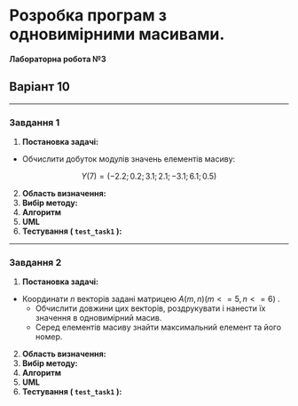 # Розробка програм з одновимірними масивами.
**Лабораторна робота №3**

## Варіант 10

---

### Завдання 1
1) **Постановка задачі:**

- Обчислити добуток модулів значень елементів масиву:

$$
Y(7) = (-2.2; 0.2; 3.1; 2.1; -3.1; 6.1; 0.5)
$$

2) **Область визначення:**
3) **Вибір методу:**
4) **Алгоритм**
5) **UML**
6) **Тестування ( `test_task1` ):**

---

### Завдання 2
1) **Постановка задачі:**

- Координати $n$ векторів задані матрицею $А(m,n) (m<=5, n<=6)$ .
  - Обчислити довжини цих векторів, роздрукувати і нанести їх значення в одновимірний масив.
  - Серед елементів масиву знайти максимальний елемент та його номер.

2) **Область визначення:**
3) **Вибір методу:**
4) **Алгоритм**
5) **UML**
6) **Тестування ( `test_task1` ):**


